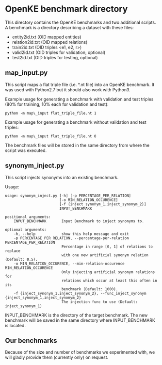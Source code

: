 # OpenKE benchmark directory

This directory contains the OpenKE benchmarks and two additional scripts.
A benchmark is a directory describing a dataset with these files:

- entity2id.txt (OID mapped entities)
- relation2id.txt (OID mapped relations)
- train2id.txt (OID triples \<e1, e2, r\>)
- valid2id.txt (OID triples for validation, optional)
- test2id.txt (OID triples for testing, optional)

## map\_input.py

This script maps a flat triple file (i.e. \*.nt file) into an OpenKE benchmark.
It was used with Python2.7 but it should also work with Python3.

Example usage for generating a benchmark with validation and test triples
(80% for training, 10% each for validation and test):
```
python -m map\_input flat_triple_file.nt 1
```

Example usage for generating a benchmark without validation and test triples:
```
python -m map\_input flat_triple_file.nt 0
```

The benchmark files will be stored in the same directory from where the script was executed.

## synonym\_inject.py

This script injects synonyms into an existing benchmark.

Usage:
```
usage: synonym_inject.py [-h] [-p PERCENTAGE_PER_RELATION]
                         [-o MIN_RELATION_OCCURENCE]
                         [-f {inject_synonym_1,inject_synonym_2}]
                         INPUT_BENCHMARK

positional arguments:
    INPUT_BENCHMARK       Input Benchmark to inject synonyms to.

optional arguments:
    -h, --help            show this help message and exit
    -p PERCENTAGE_PER_RELATION, --percentage-per-relation PERCENTAGE_PER_RELATION
                          Percentage in range [0, 1] of relations to replace
                          with one new artificial synonym relation (Default: 0.5).
    -o MIN_RELATION_OCCURENCE, --min-relation-occurence MIN_RELATION_OCCURENCE
                          Only injecting artificial synonym relations for
                          relations which occur at least this often in its
                          benchmark (Default: 1000).
    -f {inject_synonym_1,inject_synonym_2}, --func_inject_synonym {inject_synonym_1,inject_synonym_2}
                          The injection func to use (Default: inject_synonym_1)
```

INPUT\_BENCHMARK is the directory of the target benchmark.
The new benchmark will be saved in the same directory where INPUT\_BENCHMARK is located.

## Our benchmarks

Because of the size and number of benchmarks we experimented with, we will gladly provide them (currently only) on request.

